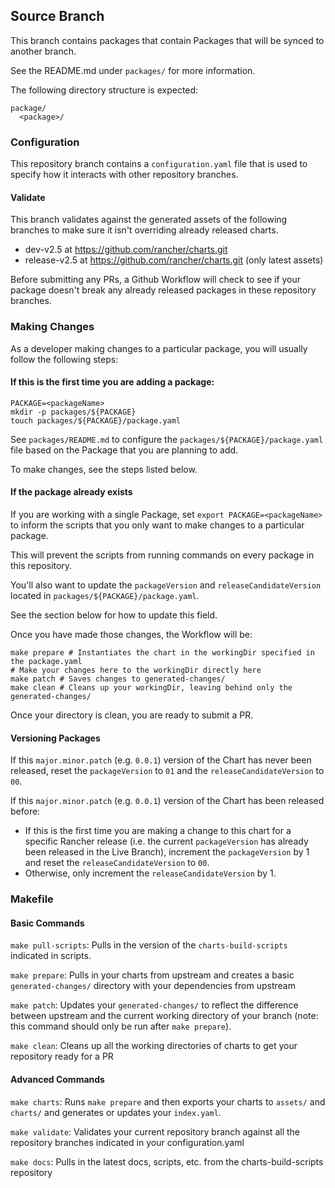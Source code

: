 ## Source Branch

This branch contains packages that contain Packages that will be synced to another branch.

See the README.md under `packages/` for more information.

The following directory structure is expected:
```text
package/
  <package>/
```

### Configuration

This repository branch contains a `configuration.yaml` file that is used to specify how it interacts with other repository branches.

#### Validate

This branch validates against the generated assets of the following branches to make sure it isn't overriding already released charts.
- dev-v2.5 at https://github.com/rancher/charts.git
- release-v2.5 at https://github.com/rancher/charts.git (only latest assets)

Before submitting any PRs, a Github Workflow will check to see if your package doesn't break any already released packages in these repository branches.

### Making Changes

As a developer making changes to a particular package, you will usually follow the following steps:

#### If this is the first time you are adding a package:

```shell
PACKAGE=<packageName>
mkdir -p packages/${PACKAGE}
touch packages/${PACKAGE}/package.yaml
```

See `packages/README.md` to configure the `packages/${PACKAGE}/package.yaml` file based on the Package that you are planning to add.

To make changes, see the steps listed below.

#### If the package already exists

If you are working with a single Package, set `export PACKAGE=<packageName>` to inform the scripts that you only want to make changes to a particular package.

This will prevent the scripts from running commands on every package in this repository.

You'll also want to update the `packageVersion` and `releaseCandidateVersion` located in `packages/${PACKAGE}/package.yaml`.

See the section below for how to update this field.

Once you have made those changes, the Workflow will be:
```shell
make prepare # Instantiates the chart in the workingDir specified in the package.yaml
# Make your changes here to the workingDir directly here
make patch # Saves changes to generated-changes/
make clean # Cleans up your workingDir, leaving behind only the generated-changes/
```

Once your directory is clean, you are ready to submit a PR.

#### Versioning Packages

If this `major.minor.patch` (e.g. `0.0.1`) version of the Chart has never been released, reset the `packageVersion` to `01` and the `releaseCandidateVersion` to `00`.

If this `major.minor.patch` (e.g. `0.0.1`) version of the Chart has been released before:
- If this is the first time you are making a change to this chart for a specific Rancher release (i.e. the current `packageVersion` has already been released in the Live Branch), increment the `packageVersion` by 1 and reset the `releaseCandidateVersion` to `00`.
- Otherwise, only increment the `releaseCandidateVersion` by 1.

### Makefile

#### Basic Commands

`make pull-scripts`: Pulls in the version of the `charts-build-scripts` indicated in scripts.

`make prepare`: Pulls in your charts from upstream and creates a basic `generated-changes/` directory with your dependencies from upstream

`make patch`: Updates your `generated-changes/` to reflect the difference between upstream and the current working directory of your branch (note: this command should only be run after `make prepare`).

`make clean`: Cleans up all the working directories of charts to get your repository ready for a PR

#### Advanced Commands

`make charts`: Runs `make prepare` and then exports your charts to `assets/` and `charts/` and generates or updates your `index.yaml`.

`make validate`: Validates your current repository branch against all the repository branches indicated in your configuration.yaml

`make docs`: Pulls in the latest docs, scripts, etc. from the charts-build-scripts repository